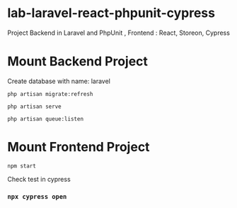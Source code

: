 # lab-laravel-react-phpunit-cypress
Project Backend in Laravel and PhpUnit , Frontend : React, Storeon, Cypress

# Mount Backend Project

Create database with name: laravel

`php artisan migrate:refresh`

`php artisan serve`

`php artisan queue:listen`

# Mount Frontend Project

`npm start`

Check test in cypress

### `npx cypress open`
